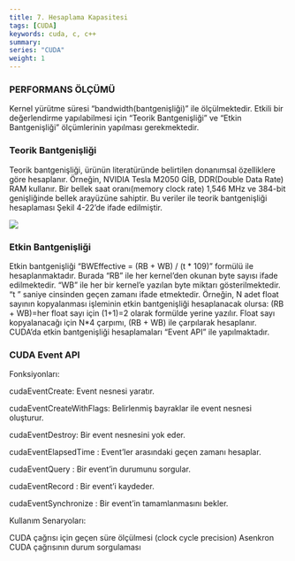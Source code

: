 ```yaml
---
title: 7. Hesaplama Kapasitesi
tags: [CUDA]
keywords: cuda, c, c++
summary:
series: "CUDA"
weight: 1
---
```


### PERFORMANS ÖLÇÜMÜ
Kernel yürütme süresi “bandwidth(bantgenişliği)” ile ölçülmektedir. Etkili bir değerlendirme yapılabilmesi için “Teorik Bantgenişliği” ve “Etkin Bantgenişliği” ölçümlerinin yapılması gerekmektedir.

### Teorik Bantgenişliği
Teorik bantgenişliği, ürünün literatüründe belirtilen donanımsal özelliklere göre hesaplanır. Örneğin, NVIDIA Tesla M2050 GİB, DDR(Double Data Rate) RAM kullanır. Bir bellek saat oranı(memory clock rate) 1,546 MHz ve 384-bit genişliğinde bellek arayüzüne sahiptir. Bu veriler ile teorik bantgenişliği hesaplaması Şekil 4-22’de ifade edilmiştir.

![](images/cuda22.png)

### Etkin Bantgenişliği
Etkin bantgenişliği “BWEffective = (RB + WB) / (t * 109)” formülü ile hesaplanmaktadır. Burada “RB” ile her kernel’den okunan byte sayısı ifade edilmektedir. “WB” ile her bir kernel’e yazılan byte miktarı gösterilmektedir. “t ” saniye cinsinden geçen zamanı ifade etmektedir. Örneğin, N adet float sayının kopyalanması işleminin etkin bantgenişliği hesaplanacak olursa:
(RB + WB)=her float sayı için (1+1)=2 olarak formülde yerine yazılır. Float sayı kopyalanacağı için N*4 çarpımı, (RB + WB) ile çarpılarak hesaplanır.
CUDA’da etkin bantgenişliği hesaplamaları “Event API” ile yapılmaktadır.

### CUDA Event API

Fonksiyonları:

cudaEventCreate: Event nesnesi yaratır.

cudaEventCreateWithFlags: Belirlenmiş bayraklar ile event nesnesi oluşturur.

cudaEventDestroy: Bir event nesnesini yok eder.

cudaEventElapsedTime : Event’ler arasındaki geçen zamanı hesaplar.

cudaEventQuery : Bir event’in durumunu sorgular.

cudaEventRecord : Bir event’i kaydeder.

cudaEventSynchronize : Bir event’in tamamlanmasını bekler.

Kullanım Senaryoları:

CUDA çağrısı için geçen süre ölçülmesi (clock cycle precision)
Asenkron CUDA çağrısının durum sorgulaması
